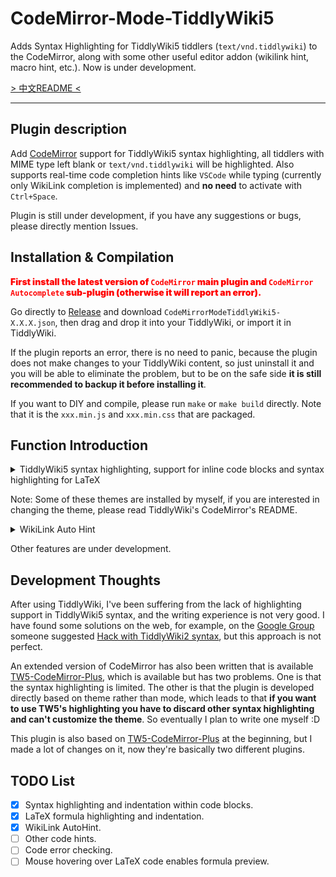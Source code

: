 # CodeMirror-Mode-TiddlyWiki5

Adds Syntax Highlighting for TiddlyWiki5 tiddlers (`text/vnd.tiddlywiki`) to the CodeMirror, along with some other useful editor addon (wikilink hint, macro hint, etc.). Now is under development.

[> 中文README <](https://github.com/Gk0Wk/CodeMirror-Mode-TiddlyWiki5/blob/main/README.md)

---

## Plugin description

Add [CodeMirror](http://codemirror.net) support for TiddlyWiki5 syntax highlighting, all tiddlers with MIME type left blank or `text/vnd.tiddlywiki` will be highlighted. Also supports real-time code completion hints like `VSCode` while typing (currently only WikiLink completion is implemented) and **no need** to activate with `Ctrl+Space`.

Plugin is still under development, if you have any suggestions or bugs, please directly mention Issues.

## Installation & Compilation

<span style="color: red; font-weight: 900;">First install the latest version of `CodeMirror` main plugin and `CodeMirror Autocomplete` sub-plugin (otherwise it will report an error).</span>

Go directly to [Release](https://github.com/Gk0Wk/CodeMirror-Mode-TiddlyWiki5/releases) and download `CodeMirrorModeTiddlyWiki5-X.X.X.json`, then drag and drop it into your TiddlyWiki, or import it in TiddlyWiki.

If the plugin reports an error, there is no need to panic, because the plugin does not make changes to your TiddlyWiki content, so just uninstall it and you will be able to eliminate the problem, but to be on the safe side **it is still recommended to backup it before installing it**.

If you want to DIY and compile, please run `make` or `make build` directly. Note that it is the `xxx.min.js` and `xxx.min.css` that are packaged.

## Function Introduction

<details>
<summary>TiddlyWiki5 syntax highlighting, support for inline code blocks and syntax highlighting for LaTeX</summary>

Default:
![default](media/mode-default.jpg)

Ayu-Dark:
![ayu-dark](media/mode-ayu-dark.jpg)

TiddlyWiki:
![tiddlywiki](media/mode-tiddlywiki.jpg)

</details>

Note: Some of these themes are installed by myself, if you are interested in changing the theme, please read TiddlyWiki's CodeMirror's README.

<details>
<summary>WikiLink Auto Hint</summary>

![wikilink-hint](media/wikilink-hint.gif)

</details>

Other features are under development.

## Development Thoughts

After using TiddlyWiki, I've been suffering from the lack of highlighting support in TiddlyWiki5 syntax, and the writing experience is not very good. I have found some solutions on the web, for example, on the [Google Group](https://groups.google.com/g/tiddlywiki/c/c3y-PycRP4M) someone suggested [Hack with TiddlyWiki2 syntax](https://www.gitmemory.com/issue/Jermolene/TiddlyWiki5/3685/770313436), but this approach is not perfect.

An extended version of CodeMirror has also been written that is available [TW5-CodeMirror-Plus](https://github.com/adithya-badidey/TW5-codemirror-plus), which is available but has two problems. One is that the syntax highlighting is limited. The other is that the plugin is developed directly based on theme rather than mode, which leads to that **if you want to use TW5's highlighting you have to discard other syntax highlighting and can't customize the theme**. So eventually I plan to write one myself :D

This plugin is also based on [TW5-CodeMirror-Plus](https://github.com/adithya-badidey/TW5-codemirror-plus) at the beginning, but I made a lot of changes on it, now they're basically two different plugins.

## TODO List

- [x] Syntax highlighting and indentation within code blocks.
- [x] LaTeX formula highlighting and indentation.
- [x] WikiLink AutoHint.
- [ ] Other code hints.
- [ ] Code error checking.
- [ ] Mouse hovering over LaTeX code enables formula preview.
